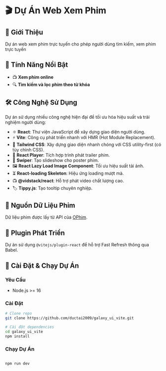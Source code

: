 # 🎬 Dự Án Web Xem Phim

## 🚀 Giới Thiệu

Dự án web xem phim trực tuyến cho phép người dùng tìm kiếm, xem phim trực tuyến

## 🌟 Tính Năng Nổi Bật

-   📺 **Xem phim online**
-   🔍 **Tìm kiếm và lọc phim theo từ khóa**

## 🛠️ Công Nghệ Sử Dụng

Dự án sử dụng nhiều công nghệ hiện đại để tối ưu hóa hiệu suất và trải nghiệm người dùng:

-   ⚛️ **React**: Thư viện JavaScript để xây dựng giao diện người dùng.
-   ⚡ **Vite**: Công cụ phát triển nhanh với HMR (Hot Module Replacement).
-   🎨 **Tailwind CSS**: Xây dựng giao diện nhanh chóng với CSS utility-first (có tùy chỉnh CSS).
-   🎥 **React Player**: Tích hợp trình phát trailer phim.
-   📸 **Swiper**: Tạo slideshow cho poster phim.
-   🖼️ **React Lazy Load Image Component**: Tối ưu hiệu suất tải ảnh.
-   ⏳ **React-loading Skeleton**: Hiệu ứng loading mượt mà.
-   📺 **@vidstack/react**: Hỗ trợ phát video chất lượng cao.
-   🏷️ **Tippy.js**: Tạo tooltip chuyên nghiệp.

## 📡 Nguồn Dữ Liệu Phim

Dữ liệu phim được lấy từ API của [OPhim](https://forum.ophim.cc/d/27api-postman-ophim-otruyen).

## 🔌 Plugin Phát Triển

Dự án sử dụng `@vitejs/plugin-react` để hỗ trợ Fast Refresh thông qua Babel.

## 📜 Cài Đặt & Chạy Dự Án

### Yêu Cầu

-   Node.js >= 16

### Cài Đặt

```bash
# Clone repo
git clone https://github.com/ductai2009/galaxy_ui_vite.git

# Cài đặt dependencies
cd galaxy_ui_vite
npm install
```

### Chạy Dự Án

```bash

npm run dev
```
